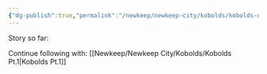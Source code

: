 ```yaml
---
{"dg-publish":true,"permalink":"/newkeep/newkeep-city/kobolds/kobolds-questline/","updated":"2025-03-25T05:31:07.390+05:30"}
---
```


Story so far:


Continue following with: [[Newkeep/Newkeep City/Kobolds/Kobolds Pt.1\|Kobolds Pt.1]]
